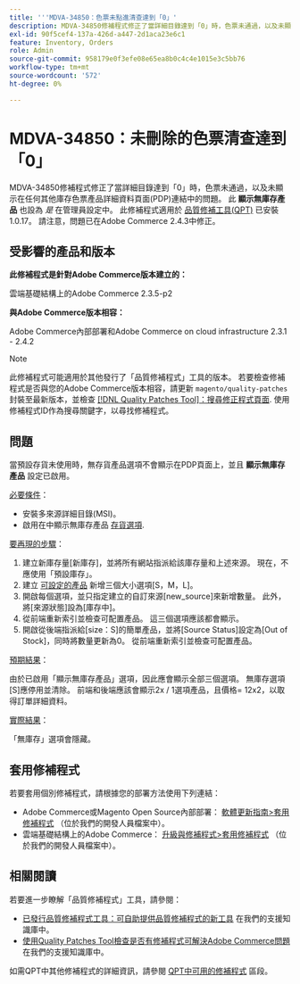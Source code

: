 ```yaml
---
title: '''MDVA-34850：色票未點進清查達到「0」'
description: MDVA-34850修補程式修正了當詳細目錄達到「0」時，色票未通過，以及未顯示在任何其他庫存色票產品詳細資料頁面(PDP)連結中的問題。 在管理員設定中，**顯示缺貨產品**也設為*是*。 安裝[Quality Patches Tool (QPT)](/help/announcements/adobe-commerce-announcements/magento-quality-patches-released-new-tool-to-self-serve-quality-patches.md) 1.0.17時，即可使用此修補程式。 請注意，問題已在Adobe Commerce 2.4.3中修正。
exl-id: 90f5cef4-137a-426d-a447-2d1aca23e6c1
feature: Inventory, Orders
role: Admin
source-git-commit: 958179e0f3efe08e65ea8b0c4c4e1015e3c5bb76
workflow-type: tm+mt
source-wordcount: '572'
ht-degree: 0%

---
```


# MDVA-34850：未刪除的色票清查達到「0」

MDVA-34850修補程式修正了當詳細目錄達到「0」時，色票未通過，以及未顯示在任何其他庫存色票產品詳細資料頁面(PDP)連結中的問題。 此 **顯示無庫存產品** 也設為 *是* 在管理員設定中。 此修補程式適用於 [品質修補工具(QPT)](/help/announcements/adobe-commerce-announcements/magento-quality-patches-released-new-tool-to-self-serve-quality-patches.md) 已安裝1.0.17。 請注意，問題已在Adobe Commerce 2.4.3中修正。

## 受影響的產品和版本

**此修補程式是針對Adobe Commerce版本建立的：**

雲端基礎結構上的Adobe Commerce 2.3.5-p2

**與Adobe Commerce版本相容：**

Adobe Commerce內部部署和Adobe Commerce on cloud infrastructure 2.3.1 - 2.4.2

>[!NOTE]
>
>此修補程式可能適用於其他發行了「品質修補程式」工具的版本。 若要檢查修補程式是否與您的Adobe Commerce版本相容，請更新 `magento/quality-patches` 封裝至最新版本，並檢查 [[!DNL Quality Patches Tool]：搜尋修正程式頁面](https://devdocs.magento.com/quality-patches/tool.html#patch-grid). 使用修補程式ID作為搜尋關鍵字，以尋找修補程式。

## 問題

當預設存貨未使用時，無存貨產品選項不會顯示在PDP頁面上，並且 **顯示無庫存產品** 設定已啟用。

<u>必要條件</u>：

* 安裝多來源詳細目錄(MSI)。
* 啟用在中顯示無庫存產品 [存貨選項](https://docs.magento.com/user-guide/configuration/catalog/inventory.html).

<u>要再現的步驟</u>：

1. 建立新庫存量\[新庫存\]，並將所有網站指派給該庫存量和上述來源。 現在，不應使用「預設庫存」。
1. 建立 [可設定的產品](https://docs.magento.com/user-guide/catalog/product-create-configurable.html) 新增三個大小選項\[S，M，L\]。
1. 開啟每個選項，並只指定建立的自訂來源\[new\_source\]來新增數量。 此外，將\[來源狀態\]設為\[庫存中\]。
1. 從前端重新索引並檢查可配置產品。 這三個選項應該都會顯示。
1. 開啟從後端指派給\[size：S\]的簡單產品，並將\[Source Status\]設定為\[Out of Stock\]，同時將數量更新為0。 從前端重新索引並檢查可配置產品。

<u>預期結果</u>：

由於已啟用「顯示無庫存產品」選項，因此應會顯示全部三個選項。 無庫存選項\[S\]應停用並清除。 前端和後端應該會顯示2x / 1選項產品，且價格= 12x2，以取得訂單詳細資料。

<u>實際結果</u>：

「無庫存」選項會隱藏。

## 套用修補程式

若要套用個別修補程式，請根據您的部署方法使用下列連結：

* Adobe Commerce或Magento Open Source內部部署： [軟體更新指南>套用修補程式](https://devdocs.magento.com/guides/v2.4/comp-mgr/patching/mqp.html) （位於我們的開發人員檔案中）。
* 雲端基礎結構上的Adobe Commerce： [升級與修補程式>套用修補程式](https://devdocs.magento.com/cloud/project/project-patch.html) （位於我們的開發人員檔案中）。

## 相關閱讀

若要進一步瞭解「品質修補程式」工具，請參閱：

* [已發行品質修補程式工具：可自助提供品質修補程式的新工具](/help/announcements/adobe-commerce-announcements/magento-quality-patches-released-new-tool-to-self-serve-quality-patches.md) 在我們的支援知識庫中。
* [使用Quality Patches Tool檢查是否有修補程式可解決Adobe Commerce問題](/help/support-tools/patches-available-in-qpt-tool/check-patch-for-magento-issue-with-magento-quality-patches.md) 在我們的支援知識庫中。

如需QPT中其他修補程式的詳細資訊，請參閱 [QPT中可用的修補程式](https://support.magento.com/hc/en-us/sections/360010506631-Patches-available-in-QPT-tool-) 區段。
